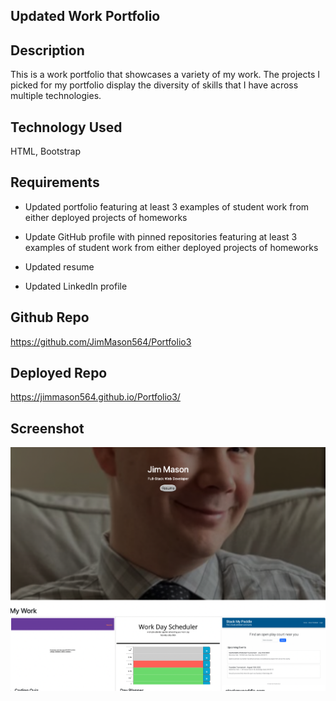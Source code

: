 ## Updated Work Portfolio

## Description
This is a work portfolio that showcases a variety of my work. The projects I picked for my portfolio display the diversity of skills that I have across multiple technologies. 

## Technology Used
HTML, Bootstrap

## Requirements
* Updated portfolio featuring at least 3 examples of student work from either deployed projects of homeworks

* Update GitHub profile with pinned repositories featuring at least 3 examples of student work from either deployed projects of homeworks

* Updated resume

* Updated LinkedIn profile


## Github Repo
https://github.com/JimMason564/Portfolio3

## Deployed Repo
https://jimmason564.github.io/Portfolio3/

## Screenshot
![image](./Documents/screenshot.jpeg)

